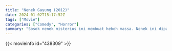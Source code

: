 ```yaml
---
title: "Nenek Gayung (2012)"
date: 2024-01-02T15:17:52Z
tags: ["Movie"]
categories: ["Comedy", "Horror"]
summary: "Sosok nenek misterius ini membuat heboh massa. Nenek ini dipanggil Nenek Gayung karena selalu membawa gayung dan tikar pandan untuk memandikan korbannya. Banyak yang menemui ajalnya setelah bertemu dan berbicara dengan ..."
---
```


<mux-player stream-type="on-demand"
src="https://kp3d-my.sharepoint.com/personal/ryoo_kp3d_onmicrosoft_com/_layouts/15/download.aspx?share=EeWJIcjCb7lIh7A21JhpTAQBagqK2dCx43SuPsKzIHaCqA" prefer-playback="mse" controls>

</mux-player>


{{< movieinfo id="438309" >}}

<script src="https://cdn.jsdelivr.net/npm/@mux/mux-player"></script>

 <script type="application/ld+json ">
{
"@context": "https://schema.org/",
"@type": "VideoObject",
"name": "Nenek Gayung",
"contentUrl": "https://stream.mux.com/LQ7KwI4cxO4jTo77iQLgdMINsoPz7tSew00PSpPmGWeM.m3u8",
"thumbnailUrl": "https://www.themoviedb.org/t/p/original/9eSoJrj8LkbUzuPSJzgSXWKexKj.jpg?width=314&fit_mode=preserve&time=25",
"uploadDate": "2023-12-25T06:24:19Z",
}

</script>
